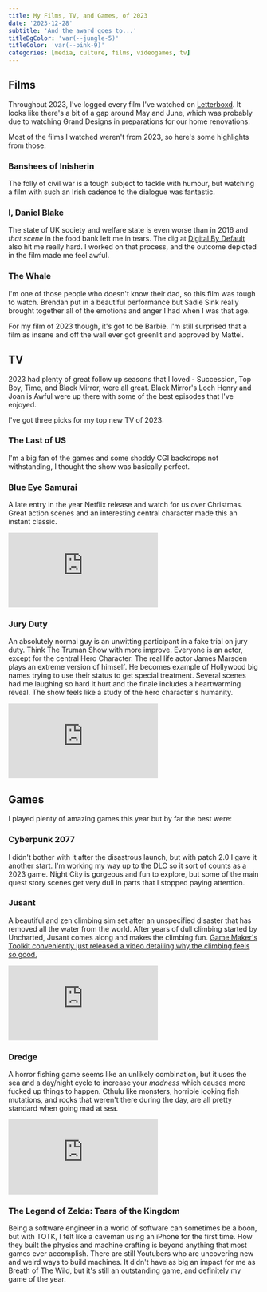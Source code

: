 ```yaml
---
title: My Films, TV, and Games, of 2023
date: '2023-12-28'
subtitle: 'And the award goes to...'
titleBgColor: 'var(--jungle-5)'
titleColor: 'var(--pink-9)'
categories: [media, culture, films, videogames, tv]
---
```


## Films

Throughout 2023, I've logged every film I've watched on [Letterboxd](https://letterboxd.com/tommyp/). It looks like there's a bit of a gap around May and June, which was probably due to watching Grand Designs in preparations for our home renovations.

Most of the films I watched weren't from 2023, so here's some highlights from those:

### Banshees of Inisherin

The folly of civil war is a tough subject to tackle with humour, but watching a film with such an Irish cadence to the dialogue was fantastic.

### I, Daniel Blake

The state of UK society and welfare state is even worse than in 2016 and _that scene_ in the food bank left me in tears. The dig at [Digital By Default](https://www.gov.uk/government/news/digital-by-default-proposed-for-government-services) also hit me really hard. I worked on that process, and the outcome depicted in the film made me feel awful.

### The Whale

I'm one of those people who doesn't know their dad, so this film was tough to watch. Brendan put in a beautiful performance but Sadie Sink really brought together all of the emotions and anger I had when I was that age.

For my film of 2023 though, it's got to be <span style="color: var(--pink-5)">Barbie</span>. I'm still surprised that a film as insane and off the wall ever got greenlit and approved by Mattel.

## TV

2023 had plenty of great follow up seasons that I loved - Succession, Top Boy, Time, and Black Mirror, were all great. Black Mirror's Loch Henry and Joan is Awful were up there with some of the best episodes that I've enjoyed.

I've got three picks for my top new TV of 2023:

### The Last of US

I'm a big fan of the games and some shoddy CGI backdrops not withstanding, I thought the show was basically perfect.

### Blue Eye Samurai

A late entry in the year Netflix release and watch for us over Christmas. Great action scenes and an interesting central character made this an instant classic.

<iframe src="https://www.youtube.com/embed/nJ1yQn17lbE?si=OdmkI8QL8OyfdSpS" title="YouTube video player" frameborder="0" allow="accelerometer; autoplay; clipboard-write; encrypted-media; gyroscope; picture-in-picture; web-share" allowfullscreen></iframe>

### Jury Duty

An absolutely normal guy is an unwitting participant in a fake trial on jury duty. Think The Truman Show with more improve. Everyone is an actor, except for the central Hero Character. The real life actor James Marsden plays an extreme version of himself. He becomes example of Hollywood big names trying to use their status to get special treatment. Several scenes had me laughing so hard it hurt and the finale includes a heartwarming reveal. The show feels like a study of the hero character's humanity.

<iframe src="https://www.youtube.com/embed/MMhLNJ2Tf9U?si=0BvqFU-3ZPe94PYy" title="YouTube video player" frameborder="0" allow="accelerometer; autoplay; clipboard-write; encrypted-media; gyroscope; picture-in-picture; web-share" allowfullscreen></iframe>

## Games

I played plenty of amazing games this year but by far the best were:

### Cyberpunk 2077

I didn't bother with it after the disastrous launch, but with patch 2.0 I gave it another start. I'm working my way up to the DLC so it sort of counts as a 2023 game. Night City is gorgeous and fun to explore, but some of the main quest story scenes get very dull in parts that I stopped paying attention.

### Jusant

A beautiful and zen climbing sim set after an unspecified disaster that has removed all the water from the world. After years of dull climbing started by Uncharted, Jusant comes along and makes the climbing fun. [Game Maker's Toolkit conveniently just released a video detailing why the climbing feels so good.](https://www.youtube.com/watch?v=GtYDhcVTNxo)

<iframe src="https://www.youtube.com/embed/uRAMoaEp-08?si=F1aeq_4NGVpwtZRv" title="YouTube video player" frameborder="0" allow="accelerometer; autoplay; clipboard-write; encrypted-media; gyroscope; picture-in-picture; web-share" allowfullscreen></iframe>

### Dredge

A horror fishing game seems like an unlikely combination, but it uses the sea and a day/night cycle to increase your _madness_ which causes more fucked up things to happen. Cthulu like monsters, horrible looking fish mutations, and rocks that weren't there during the day, are all pretty standard when going mad at sea.

<iframe src="https://www.youtube.com/embed/ZtTfROTgYKA?si=MVKRK3uYtT137g8Q" title="YouTube video player" frameborder="0" allow="accelerometer; autoplay; clipboard-write; encrypted-media; gyroscope; picture-in-picture; web-share" allowfullscreen></iframe>

### The Legend of Zelda: Tears of the Kingdom

Being a software engineer in a world of software can sometimes be a boon, but with TOTK, I felt like a caveman using an iPhone for the first time. How they built the physics and machine crafting is beyond anything that most games ever accomplish. There are still Youtubers who are uncovering new and weird ways to build machines. It didn't have as big an impact for me as Breath of The Wild, but it's still an outstanding game, and definitely my game of the year.
